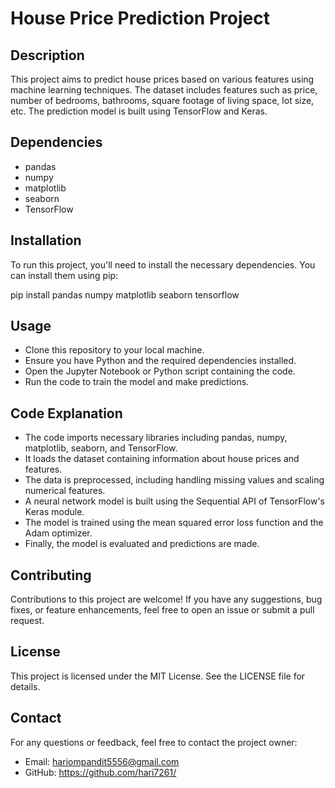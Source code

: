 # House Price Prediction Project

## Description

This project aims to predict house prices based on various features using machine learning techniques. The dataset includes features such as price, number of bedrooms, bathrooms, square footage of living space, lot size, etc. The prediction model is built using TensorFlow and Keras.

## Dependencies

- pandas
- numpy
- matplotlib
- seaborn
- TensorFlow

## Installation

To run this project, you'll need to install the necessary dependencies. You can install them using pip:


pip install pandas numpy matplotlib seaborn tensorflow



## Usage
- Clone this repository to your local machine.
- Ensure you have Python and the required dependencies installed.
- Open the Jupyter Notebook or Python script containing the code.
- Run the code to train the model and make predictions.

## Code Explanation
- The code imports necessary libraries including pandas, numpy, matplotlib, seaborn, and TensorFlow.
- It loads the dataset containing information about house prices and features.
- The data is preprocessed, including handling missing values and scaling numerical features.
- A neural network model is built using the Sequential API of TensorFlow's Keras module.
- The model is trained using the mean squared error loss function and the Adam optimizer.
- Finally, the model is evaluated and predictions are made.

## Contributing
Contributions to this project are welcome! If you have any suggestions, bug fixes, or feature enhancements, feel free to open an issue or submit a pull request.

## License
This project is licensed under the MIT License. See the LICENSE file for details.

## Contact
For any questions or feedback, feel free to contact the project owner:

- Email: hariompandit5556@gmail.com
- GitHub: https://github.com/hari7261/

